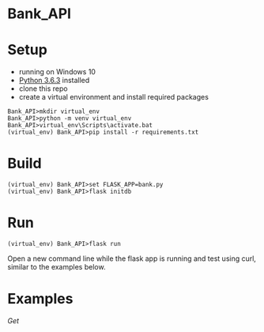 # Bank_API

# Setup

* running on Windows 10
* [Python 3.6.3](https://www.python.org/downloads/) installed
* clone this repo
* create a virtual environment and install required packages
```
Bank_API>mkdir virtual_env
Bank_API>python -m venv virtual_env
Bank_API>virtual_env\Scripts\activate.bat
(virtual_env) Bank_API>pip install -r requirements.txt
```

# Build

```
(virtual_env) Bank_API>set FLASK_APP=bank.py
(virtual_env) Bank_API>flask initdb
```

# Run

```
(virtual_env) Bank_API>flask run
```

Open a new command line while the flask app is running and test using curl, similar to the examples below.

# Examples

*Get*

